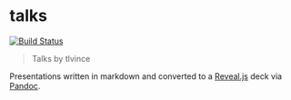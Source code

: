 # talks

[![Build Status][travis-image]][travis-url]

[travis-url]: https://travis-ci.org/tlvince/talks
[travis-image]: https://travis-ci.org/tlvince/talks.svg?branch=master

> Talks by tlvince

Presentations written in markdown and converted to a [Reveal.js][] deck via [Pandoc][].

[Pandoc]: https://pandoc.org/MANUAL.html#producing-slide-shows-with-pandoc
[Reveal.js]: https://github.com/hakimel/reveal.js
